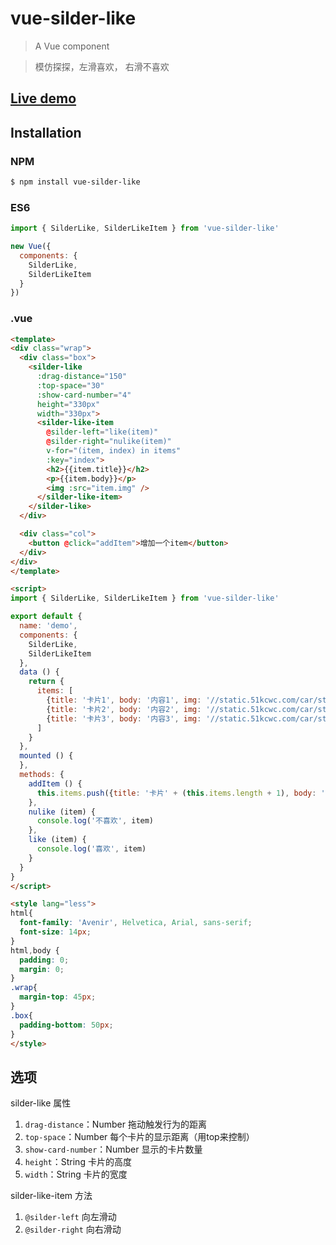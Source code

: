 # vue-silder-like

> A Vue component

> 模仿探探，左滑喜欢， 右滑不喜欢
## [Live demo](https://dengdan99.github.io/vue-silder-like/)

## Installation

### NPM
```bash
$ npm install vue-silder-like
```

### ES6
```js
import { SilderLike, SilderLikeItem } from 'vue-silder-like'

new Vue({
  components: {
    SilderLike,
    SilderLikeItem
  }
})
```


### .vue
```html
<template>
<div class="wrap">
  <div class="box">
    <silder-like 
      :drag-distance="150" 
      :top-space="30" 
      :show-card-number="4"
      height="330px" 
      width="330px">
      <silder-like-item 
        @silder-left="like(item)" 
        @silder-right="nulike(item)" 
        v-for="(item, index) in items" 
        :key="index">
        <h2>{{item.title}}</h2>
        <p>{{item.body}}</p>
        <img :src="item.img" />
      </silder-like-item>
    </silder-like>
  </div>

  <div class="col">
    <button @click="addItem">增加一个item</button>
  </div>
</div>
</template>

<script>
import { SilderLike, SilderLikeItem } from 'vue-silder-like'

export default {
  name: 'demo',
  components: {
    SilderLike,
    SilderLikeItem
  },
  data () {
    return {
      items: [
        {title: '卡片1', body: '内容1', img: '//static.51kcwc.com/car/static/activity/spring/zunyi/h1@2x.png'},
        {title: '卡片2', body: '内容2', img: '//static.51kcwc.com/car/static/activity/spring/zunyi/h1@2x.png'},
        {title: '卡片3', body: '内容3', img: '//static.51kcwc.com/car/static/activity/spring/zunyi/h1@2x.png'}
      ]
    }
  },
  mounted () {
  },
  methods: {
    addItem () {
      this.items.push({title: '卡片' + (this.items.length + 1), body: '卡片' + (this.items.length + 1), img: '//static.51kcwc.com/car/static/activity/spring/zunyi/h1@2x.png'})
    },
    nulike (item) {
      console.log('不喜欢', item)
    },
    like (item) {
      console.log('喜欢', item)
    }
  }
}
</script>

<style lang="less">
html{
  font-family: 'Avenir', Helvetica, Arial, sans-serif;
  font-size: 14px;
}
html,body {
  padding: 0;
  margin: 0;
}
.wrap{
  margin-top: 45px;
}
.box{
  padding-bottom: 50px;
}
</style>
```

## 选项
silder-like 属性
1. `drag-distance`：Number 拖动触发行为的距离
2. `top-space`：Number 每个卡片的显示距离（用top来控制）
3. `show-card-number`：Number 显示的卡片数量
4. `height`：String 卡片的高度
5. `width`：String 卡片的宽度

silder-like-item 方法
1. `@silder-left` 向左滑动
2. `@silder-right` 向右滑动